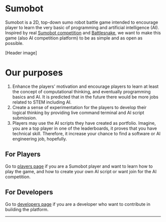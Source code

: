 # Sumobot
Sumobot is a 2D, top-down sumo robot battle game intended to encourage player to learn the very basic of programming and artificial intelligence (AI). Inspired by real [Sumobot competition](https://www.sumobot.ca/competition) and [Battlesnake](https://play.battlesnake.com/leaderboards), we want to make this game (also AI competition platform) to be as simple and as open as possible. 

[Header image]

# Our purposes 
1. Enhance the players' motivation and encourage players to learn at least the concept of computational thinking, and eventually programming basics and AI. It is predicted that in the future there would be more jobs related to STEM including AI. 
2. Create a sense of experimentation for the players to develop their logical thinking by providing live command terminal and AI script submission. 
3. Players may use the AI scripts they have created as portfolio. Imagine, you are a top player in one of the leaderboards, it proves that you have technical skill. Therefore, it increase your chance to find a software or AI engineering job, hopefully. 

## For Players
Go to [players page](https://github.com/ardiawanbagusharisa/sumobot/wiki/Players-Page) if you are a Sumobot player and want to learn how to play the game, and how to create your own AI script or want join for the AI competition. 

## For Developers
Go to [developers page](https://github.com/ardiawanbagusharisa/sumobot/wiki/Developers-Page) if you are a developer who want to contribute in building the platform. 

---

